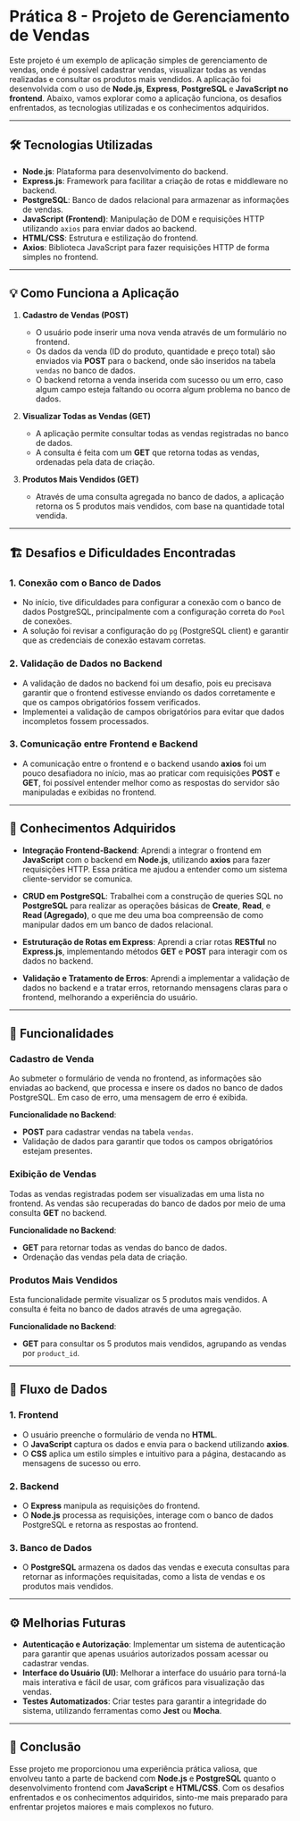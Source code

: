 # Prática 8 - Projeto de Gerenciamento de Vendas 

Este projeto é um exemplo de aplicação simples de gerenciamento de vendas, onde é possível cadastrar vendas, visualizar todas as vendas realizadas e consultar os produtos mais vendidos. A aplicação foi desenvolvida com o uso de **Node.js**, **Express**, **PostgreSQL** e **JavaScript no frontend**. Abaixo, vamos explorar como a aplicação funciona, os desafios enfrentados, as tecnologias utilizadas e os conhecimentos adquiridos.

---

## 🛠️ **Tecnologias Utilizadas**

- **Node.js**: Plataforma para desenvolvimento do backend.
- **Express.js**: Framework para facilitar a criação de rotas e middleware no backend.
- **PostgreSQL**: Banco de dados relacional para armazenar as informações de vendas.
- **JavaScript (Frontend)**: Manipulação de DOM e requisições HTTP utilizando `axios` para enviar dados ao backend.
- **HTML/CSS**: Estrutura e estilização do frontend.
- **Axios**: Biblioteca JavaScript para fazer requisições HTTP de forma simples no frontend.

---

## 💡 **Como Funciona a Aplicação**

1. **Cadastro de Vendas (POST)**
   - O usuário pode inserir uma nova venda através de um formulário no frontend.
   - Os dados da venda (ID do produto, quantidade e preço total) são enviados via **POST** para o backend, onde são inseridos na tabela `vendas` no banco de dados.
   - O backend retorna a venda inserida com sucesso ou um erro, caso algum campo esteja faltando ou ocorra algum problema no banco de dados.

2. **Visualizar Todas as Vendas (GET)**
   - A aplicação permite consultar todas as vendas registradas no banco de dados.
   - A consulta é feita com um **GET** que retorna todas as vendas, ordenadas pela data de criação.

3. **Produtos Mais Vendidos (GET)**
   - Através de uma consulta agregada no banco de dados, a aplicação retorna os 5 produtos mais vendidos, com base na quantidade total vendida.

---

## 🏗️ **Desafios e Dificuldades Encontradas**

### 1. **Conexão com o Banco de Dados**
   - No início, tive dificuldades para configurar a conexão com o banco de dados PostgreSQL, principalmente com a configuração correta do `Pool` de conexões.
   - A solução foi revisar a configuração do `pg` (PostgreSQL client) e garantir que as credenciais de conexão estavam corretas.

### 2. **Validação de Dados no Backend**
   - A validação de dados no backend foi um desafio, pois eu precisava garantir que o frontend estivesse enviando os dados corretamente e que os campos obrigatórios fossem verificados.
   - Implementei a validação de campos obrigatórios para evitar que dados incompletos fossem processados.

### 3. **Comunicação entre Frontend e Backend**
   - A comunicação entre o frontend e o backend usando **axios** foi um pouco desafiadora no início, mas ao praticar com requisições **POST** e **GET**, foi possível entender melhor como as respostas do servidor são manipuladas e exibidas no frontend.

---

## 🌱 **Conhecimentos Adquiridos**

- **Integração Frontend-Backend**: Aprendi a integrar o frontend em **JavaScript** com o backend em **Node.js**, utilizando **axios** para fazer requisições HTTP. Essa prática me ajudou a entender como um sistema cliente-servidor se comunica.
  
- **CRUD em PostgreSQL**: Trabalhei com a construção de queries SQL no **PostgreSQL** para realizar as operações básicas de **Create**, **Read**, e **Read (Agregado)**, o que me deu uma boa compreensão de como manipular dados em um banco de dados relacional.
  
- **Estruturação de Rotas em Express**: Aprendi a criar rotas **RESTful** no **Express.js**, implementando métodos **GET** e **POST** para interagir com os dados no backend.
  
- **Validação e Tratamento de Erros**: Aprendi a implementar a validação de dados no backend e a tratar erros, retornando mensagens claras para o frontend, melhorando a experiência do usuário.

---

## 🔧 **Funcionalidades**

### **Cadastro de Venda**
Ao submeter o formulário de venda no frontend, as informações são enviadas ao backend, que processa e insere os dados no banco de dados PostgreSQL. Em caso de erro, uma mensagem de erro é exibida.

**Funcionalidade no Backend**:
- **POST** para cadastrar vendas na tabela `vendas`.
- Validação de dados para garantir que todos os campos obrigatórios estejam presentes.

### **Exibição de Vendas**
Todas as vendas registradas podem ser visualizadas em uma lista no frontend. As vendas são recuperadas do banco de dados por meio de uma consulta **GET** no backend.

**Funcionalidade no Backend**:
- **GET** para retornar todas as vendas do banco de dados.
- Ordenação das vendas pela data de criação.

### **Produtos Mais Vendidos**
Esta funcionalidade permite visualizar os 5 produtos mais vendidos. A consulta é feita no banco de dados através de uma agregação.

**Funcionalidade no Backend**:
- **GET** para consultar os 5 produtos mais vendidos, agrupando as vendas por `product_id`.

---

## 🔄 **Fluxo de Dados**

### 1. **Frontend**
   - O usuário preenche o formulário de venda no **HTML**.
   - O **JavaScript** captura os dados e envia para o backend utilizando **axios**.
   - O **CSS** aplica um estilo simples e intuitivo para a página, destacando as mensagens de sucesso ou erro.

### 2. **Backend**
   - O **Express** manipula as requisições do frontend.
   - O **Node.js** processa as requisições, interage com o banco de dados PostgreSQL e retorna as respostas ao frontend.

### 3. **Banco de Dados**
   - O **PostgreSQL** armazena os dados das vendas e executa consultas para retornar as informações requisitadas, como a lista de vendas e os produtos mais vendidos.

---

## ⚙️ **Melhorias Futuras**

- **Autenticação e Autorização**: Implementar um sistema de autenticação para garantir que apenas usuários autorizados possam acessar ou cadastrar vendas.
- **Interface do Usuário (UI)**: Melhorar a interface do usuário para torná-la mais interativa e fácil de usar, com gráficos para visualização das vendas.
- **Testes Automatizados**: Criar testes para garantir a integridade do sistema, utilizando ferramentas como **Jest** ou **Mocha**.

---

## 🚀 **Conclusão**

Esse projeto me proporcionou uma experiência prática valiosa, que envolveu tanto a parte de backend com **Node.js** e **PostgreSQL** quanto o desenvolvimento frontend com **JavaScript** e **HTML/CSS**. Com os desafios enfrentados e os conhecimentos adquiridos, sinto-me mais preparado para enfrentar projetos maiores e mais complexos no futuro.
